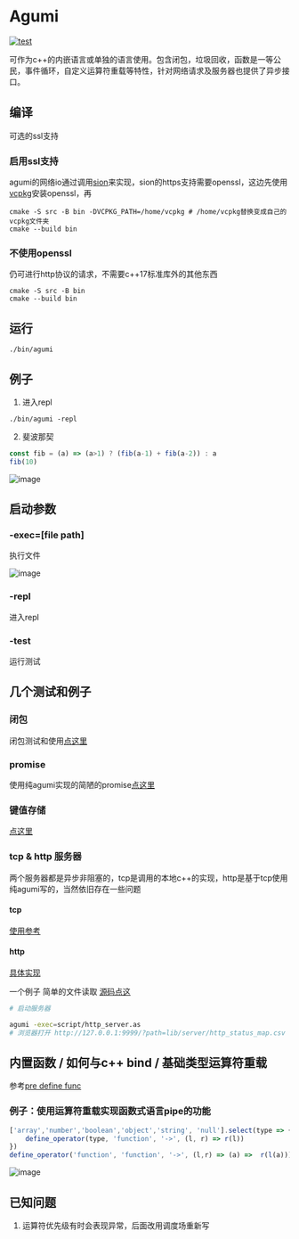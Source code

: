 # Agumi
[![test](https://github.com/zanllp/agumi/actions/workflows/test.yml/badge.svg)](https://github.com/zanllp/agumi/actions/workflows/test.yml)

可作为c++的内嵌语言或单独的语言使用。包含闭包，垃圾回收，函数是一等公民，事件循环，自定义运算符重载等特性，针对网络请求及服务器也提供了异步接口。
## 编译
可选的ssl支持
### 启用ssl支持
agumi的网络io通过调用[sion](https://github.com/zanllp/sion)来实现，sion的https支持需要openssl，这边先使用[vcpkg](https://github.com/microsoft/vcpkg)安装openssl，再
```shell
cmake -S src -B bin -DVCPKG_PATH=/home/vcpkg # /home/vcpkg替换变成自己的vcpkg文件夹
cmake --build bin
```
### 不使用openssl
仍可进行http协议的请求，不需要c++17标准库外的其他东西
```shell
cmake -S src -B bin
cmake --build bin
```
## 运行
```shell
./bin/agumi
```
## 例子
1. 进入repl
```shell
./bin/agumi -repl
```
2. 斐波那契
```js
const fib = (a) => (a>1) ? (fib(a-1) + fib(a-2)) : a
fib(10)
```
![image](https://user-images.githubusercontent.com/25872019/118397323-ff982a00-b685-11eb-9bf6-897e5ea5c23e.png)

## 启动参数
### -exec=[file path]
执行文件

![image](https://user-images.githubusercontent.com/25872019/119235882-2b744d80-bb67-11eb-9b2a-57444f2dc294.png)
### -repl
进入repl
### -test
运行测试
## 几个测试和例子
### 闭包
闭包测试和使用[点这里](./script/test/closure.as)
### promise
使用纯agumi实现的简陋的promise[点这里](./script/lib/promise.as)
### 键值存储
[点这里](./script/lib/kv.as)
### tcp & http 服务器
两个服务器都是异步非阻塞的，tcp是调用的本地c++的实现，http是基于tcp使用纯agumi写的，当然依旧存在一些问题
#### tcp
 [使用参考](./script/tcp_server.as)
#### http
 [具体实现](./script/lib/server/http_server.as)
 
 一个例子 简单的文件读取
 [源码点这](./script/http_server.as)
```bash
# 启动服务器

agumi -exec=script/http_server.as
# 浏览器打开 http://127.0.0.1:9999/?path=lib/server/http_status_map.csv ，查看效果
```
## 内置函数 / 如何与c++ bind / 基础类型运算符重载
参考[pre define func](./src/PreDefineFn.h)
### 例子：使用运算符重载实现函数式语言pipe的功能
```js
['array','number','boolean','object','string', 'null'].select(type => {
    define_operator(type, 'function', '->', (l, r) => r(l))
})
define_operator('function', 'function', '->', (l,r) => (a) =>  r(l(a)))
```

<img  alt="image" src="https://user-images.githubusercontent.com/25872019/155872046-edbf1705-3630-48f5-91ae-d91d2a467c34.png">

## 已知问题
1. 运算符优先级有时会表现异常，后面改用调度场重新写
